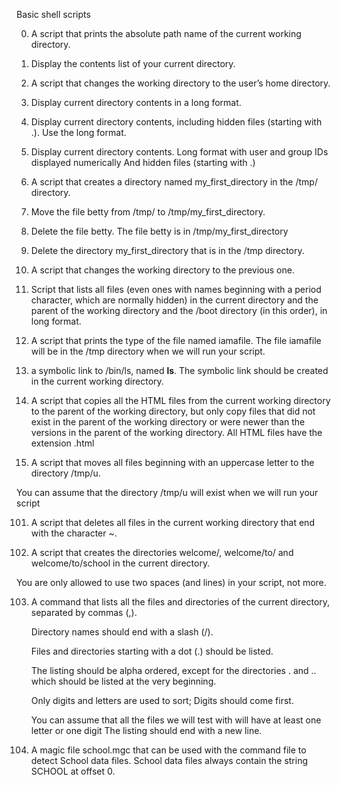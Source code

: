 Basic shell scripts

0. A script that prints the absolute path name of the current working directory.

1. Display the contents list of your current directory.

2. A script that changes the working directory to the user’s home directory.

3. Display current directory contents in a long format.

4. Display current directory contents, including hidden files (starting with .). Use the long format.

5. Display current directory contents.
     Long format
     with user and group IDs displayed numerically
     And hidden files (starting with .)

6. A script that creates a directory named my_first_directory in the /tmp/ directory.

7. Move the file betty from /tmp/ to /tmp/my_first_directory.

8. Delete the file betty.
The file betty is in /tmp/my_first_directory

9. Delete the directory my_first_directory that is in the /tmp directory.

10. A script that changes the working directory to the previous one.

11. Script that lists all files (even ones with names beginning with a period character,
which are normally hidden) in the current directory and the parent of the working directory 
and the /boot directory (in this order), in long format.

12. A script that prints the type of the file named iamafile. 
The file iamafile will be in the /tmp directory when we will run your script.

13.  a symbolic link to /bin/ls, named __ls__. The symbolic link should
be created in the current working directory.

14. A script that copies all the HTML files from the current working directory 
to the parent of the working directory, but only copy files that did not exist 
in the parent of the working directory or were newer than the versions in the 
parent of the working directory. All HTML files have the extension .html
    
100. A script that moves all files beginning with an uppercase letter to the directory /tmp/u.

You can assume that the directory /tmp/u will exist when we will run your script

101. A script that deletes all files in the current working directory that end with the character ~.

102. A script that creates the directories welcome/, welcome/to/ and welcome/to/school in the current directory.

You are only allowed to use two spaces (and lines) in your script, not more.

103.  A command that lists all the files and directories of the current directory, separated by commas (,).

        Directory names should end with a slash (/).
      
        Files and directories starting with a dot (.) should be listed.
      
        The listing should be alpha ordered, except for the directories . and .. 
        which should be listed at the very beginning.
      
        Only digits and letters are used to sort; Digits should come first.
      
        You can assume that all the files we will test with will have at least one letter or one digit
        The listing should end with a new line.

105. A magic file school.mgc that can be used with the command file to detect School data files. 
School data files always contain the string SCHOOL at offset 0.
